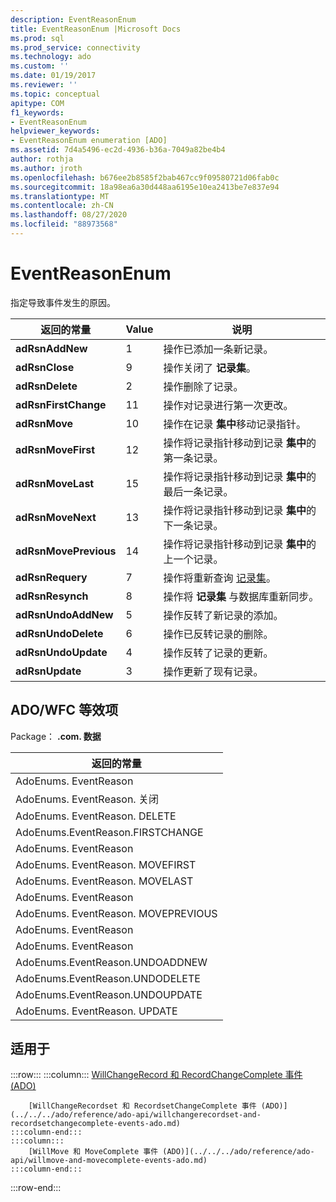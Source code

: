 ```yaml
---
description: EventReasonEnum
title: EventReasonEnum |Microsoft Docs
ms.prod: sql
ms.prod_service: connectivity
ms.technology: ado
ms.custom: ''
ms.date: 01/19/2017
ms.reviewer: ''
ms.topic: conceptual
apitype: COM
f1_keywords:
- EventReasonEnum
helpviewer_keywords:
- EventReasonEnum enumeration [ADO]
ms.assetid: 7d4a5496-ec2d-4936-b36a-7049a82be4b4
author: rothja
ms.author: jroth
ms.openlocfilehash: b676ee2b8585f2bab467cc9f09580721d06fab0c
ms.sourcegitcommit: 18a98ea6a30d448aa6195e10ea2413be7e837e94
ms.translationtype: MT
ms.contentlocale: zh-CN
ms.lasthandoff: 08/27/2020
ms.locfileid: "88973568"
---
```

# <a name="eventreasonenum"></a>EventReasonEnum
指定导致事件发生的原因。  
  
|返回的常量|Value|说明|  
|--------------|-----------|-----------------|  
|**adRsnAddNew**|1|操作已添加一条新记录。|  
|**adRsnClose**|9|操作关闭了 **记录集**。|  
|**adRsnDelete**|2|操作删除了记录。|  
|**adRsnFirstChange**|11|操作对记录进行第一次更改。|  
|**adRsnMove**|10|操作在记录 **集中**移动记录指针。|  
|**adRsnMoveFirst**|12|操作将记录指针移动到记录 **集中**的第一条记录。|  
|**adRsnMoveLast**|15|操作将记录指针移动到记录 **集中**的最后一条记录。|  
|**adRsnMoveNext**|13|操作将记录指针移动到记录 **集中**的下一条记录。|  
|**adRsnMovePrevious**|14|操作将记录指针移动到记录 **集中**的上一个记录。|  
|**adRsnRequery**|7|操作将重新查询 [记录集](../../../ado/reference/ado-api/recordset-object-ado.md)。|  
|**adRsnResynch**|8|操作将 **记录集** 与数据库重新同步。|  
|**adRsnUndoAddNew**|5|操作反转了新记录的添加。|  
|**adRsnUndoDelete**|6|操作已反转记录的删除。|  
|**adRsnUndoUpdate**|4|操作反转了记录的更新。|  
|**adRsnUpdate**|3|操作更新了现有记录。|  
  
## <a name="adowfc-equivalent"></a>ADO/WFC 等效项  
 Package： **.com. 数据**  
  
|返回的常量|  
|--------------|  
|AdoEnums. EventReason|  
|AdoEnums. EventReason. 关闭|  
|AdoEnums. EventReason. DELETE|  
|AdoEnums.EventReason.FIRSTCHANGE|  
|AdoEnums. EventReason|  
|AdoEnums. EventReason. MOVEFIRST|  
|AdoEnums. EventReason. MOVELAST|  
|AdoEnums. EventReason|  
|AdoEnums. EventReason. MOVEPREVIOUS|  
|AdoEnums. EventReason|  
|AdoEnums. EventReason|  
|AdoEnums.EventReason.UNDOADDNEW|  
|AdoEnums.EventReason.UNDODELETE|  
|AdoEnums.EventReason.UNDOUPDATE|  
|AdoEnums. EventReason. UPDATE|  
  
## <a name="applies-to"></a>适用于  

:::row:::
    :::column:::
        [WillChangeRecord 和 RecordChangeComplete 事件 (ADO)](../../../ado/reference/ado-api/willchangerecord-and-recordchangecomplete-events-ado.md)  

        [WillChangeRecordset 和 RecordsetChangeComplete 事件 (ADO)](../../../ado/reference/ado-api/willchangerecordset-and-recordsetchangecomplete-events-ado.md)  
    :::column-end:::
    :::column:::
        [WillMove 和 MoveComplete 事件 (ADO)](../../../ado/reference/ado-api/willmove-and-movecomplete-events-ado.md)  
    :::column-end:::
:::row-end:::
